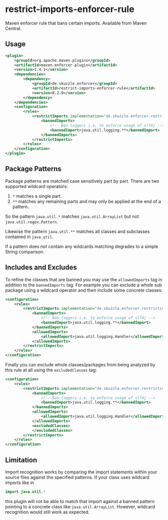 # restrict-imports-enforcer-rule
Maven enforcer rule that bans certain imports. Available from Maven Central.

## Usage

```xml
<plugin>
    <groupId>org.apache.maven.plugins</groupId>
    <artifactId>maven-enforcer-plugin</artifactId>
    <version>1.4.1</version>
    <dependencies>
        <dependency>
            <groupId>de.skuzzle.enforcer</groupId>
            <artifactId>restrict-imports-enforcer-rule</artifactId>
            <version>0.2.0</version>
        </dependency>
    </dependencies>
    <configuration>
        <rules>
            <restrictImports implementation="de.skuzzle.enforcer.restrictimports.RestrictImports">
                <bannedImports>
                    <!-- Ban loggers i.e. to enforce usage of slf4j -->
                    <bannedImport>java.util.logging.**</bannedImport>
                </bannedImports>
            </restrictImports>
        </rules>
    </configuration>
</plugin>
```

## Package Patterns

Package patterns are matched case sensitively part by part. There are two supported 
wildcard operators:

1. `*` matches a single part.
2. `**` matches any remaining parts and may only be applied at the end of a pattern.

So the pattern `java.util.*` matches `java.util.ArrayList` but not 
`java.util.regex.Pattern`.

Likewise the pattern `java.util.**` matches all classes and subclasses contained in 
`java.util`.

If a pattern does not contain any wildcards matching degrades to a simple String 
comparison.

## Includes and Excludes
To refine the classes that are banned you may use the `allowedImports` tag in addition to 
the `bannedImports` tag. For example you can exclude a whole sub package using a wildcard
operator and then include some concrete classes:

```xml
<configuration>
    <rules>
        <restrictImports implementation="de.skuzzle.enforcer.restrictimports.RestrictImports">
            <bannedImports>
                <!-- Ban loggers i.e. to enforce usage of slf4j -->
                <bannedImport>java.util.logging.**</bannedImport>
            </bannedImports>
            <allowedImports>
                <allowedImport>java.util.logging.Handler</allowedImport>
            </allowedImports>
        </restrictImports>
    </rules>
</configuration>
```

Finally you can exclude whole classes/packages from being analyzed by this rule at all 
using the `excludedClasses` tag:
```xml
<configuration>
    <rules>
        <restrictImports implementation="de.skuzzle.enforcer.restrictimports.RestrictImports">
            <bannedImports>
                <!-- Ban loggers i.e. to enforce usage of slf4j -->
                <bannedImport>java.util.logging.**</bannedImport>
            </bannedImports>
            <allowedImports>
                <allowedImport>java.util.logging.Handler</allowedImport>
            </allowedImports>
            <excludedClasses>
            </excludedClasses>
        </restrictImports>
    </rules>
</configuration>
```

## Limitation
Import recognition works by comparing the import statements within your source files 
against the specified patterns. If your class uses wildcard imports like in

```java
import java.util.*
```

this plugin will not be able to match that import against a banned pattern pointing to a 
concrete class like `java.util.ArrayList`. However, wildcard recognition would still work
as expected.